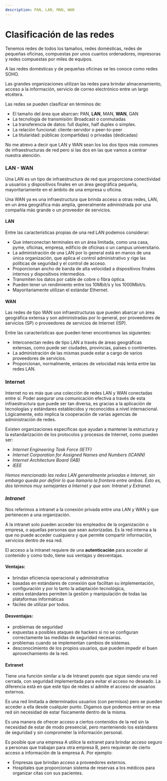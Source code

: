```yaml
---
description: PAN, LAN, MAN, WAN
---
```


# Clasificación de las redes

Tenemos redes de todos los tamaños, redes domésticas, redes de pequeñas oficinas, compuestas por unos cuantos ordenadores, impresoras y  redes compuestas por miles de equipos.&#x20;

A las redes domésticas y de pequeñas oficinas se les conoce como redes SOHO.&#x20;

Las grandes organizaciones utilizan las redes para brindar almacenamiento, acceso a la información, servicio de correo electrónico entre un largo etcétera.&#x20;

Las redes se pueden clasificar en términos de:

* El tamaño del área que abarcan: PAN, **LAN**, MAN, **WAN**, GAN
* La tecnología de transmisión: Broadcast o conmutadas
* La transferencia de datos: full duplex, half duplex o simplex.
* La relación funcional: cliente-servidor o peer-to-peer
* La titularidad: públicas (compartidas) o privadas (dedicadas)

No me atrevo a decir que LAN y WAN sean los los dos tipos más comunes de infraestructuras de red pero si las dos en las que vamos a centrar nuestra atención.&#x20;

### LAN - WAN

Una LAN es un tipo de infraestructura de red que proporciona conectividad a usuarios y dispositivos finales en un área geográfica pequeña, mayoritariamente en el ámbito de una empresa u oficina.&#x20;

Una WAN ya es una infraestructura que brinda acceso a otras redes, LAN, en un área geográfica más amplia, generalmente administrada por una compañía más grande o un proveedor de servicios.

#### LAN

Entre las características propias de una red LAN podemos considerar:

* Que interconectan terminales en un área limitada, como una casa, pyme, oficinas, empresa,  edificio de oficinas o un campus universitario.
* La administración de una LAN por lo general está en manos de una única organización, que aplica el control administrativo y rige las políticas de seguridad y el control de acceso.
* Proporcionan ancho de banda de alta velocidad a dispositivos finales internos y dispositivos intermedios.
* Transmiten los datos por cable de cobre o fibra óptica.&#x20;
* Pueden tener un rendimiento entre los 10Mbit/s y los 1000Mbit/s.
* Mayoritariamente utilizan el estándar Ethernet.

#### WAN

Las redes de tipo WAN son infraestructuras  que pueden abarcar un área geográfica extensa y son administradas por lo general, por proveedores de servicios (SP) o proveedores de servicios de Internet (ISP).

Entre las características que pueden tener encontramos las siguientes:

* Interconectan redes de tipo LAN a través de áreas geográficas extensas, como puede ser ciudades, provincias, países o continentes.
* La administración de las mismas puede estar a cargo de varios proveedores de servicios.
* Proporcionan, normalmente, enlaces de velocidad más lenta entre las redes LAN.

### Internet

Internet no es más que una colección de redes LAN y WAN conectadas entre sí. Poder asegurar una comunicación efectiva a través de esta infraestructura que puede ser tan diversa, es gracias a la aplicación de tecnologías y estándares establecidos y reconocidos a nivel internacional. Lógicamente, esto implica la cooperación de varias agencias de administración de redes.&#x20;

Existen organizaciones específicas que ayudan a mantener la estructura y la estandarización de los protocolos y procesos de Internet, como pueden ser:

* _Internet Engineering Task Force (IETF)_
* _Internet Corporation for Assigned Names and Numbers (ICANN)_
* _Internet Architecture Board (IAB)_
* _IEEE_

_Hemos mencionado las redes LAN generalmente privadas e Internet, sin embargo queda por definir lo que llamaría la frontera entre ambas. Esto es, dos términos muy semejantes a Internet y que son: Intranet y Extranet._

### _Intranet_

Nos referimos a intranet a la conexión privada entre una LAN y WAN  y que pertenecen a una organización.&#x20;

A la intranet solo pueden acceder los empleados de la organización o empresa, o aquellas personas que sean autorizadas. Es la red interna a la que no puede acceder cualquiera y que permite compartir información, servicios dentro de esa red.

El acceso a la intranet requiere de una **autenticación** para acceder al contenido y como todo, tiene sus ventajas y desventajas.

#### Ventajas:

* brindan eficiencia operacional y administrativa
* basadas en estándares de conexión que facilitan su implementación, configuración y por lo tanto la adaptación tecnológica,&#x20;
* estos estándares permiten la gestión y manipulación de todas las plataformas informáticas
* fáciles de utilizar por todos.

#### Desventajas:

* problemas de seguridad
* expuestas a posibles ataques de hackers si no se configuran correctamente las medidas de seguridad necesarias.
* problemas cuando se implementan cambios de sistemas.
* desconocimiento de los propios usuarios, que pueden impedir el buen aprovechamiento de la red.

#### Extranet

Tiene una función similar a la de Intranet puesto que sigue siendo una red cerrada, con seguridad implementada para evitar el acceso no deseado. La diferencia está en que este tipo de redes  sí admite el acceso de usuarios externos.&#x20;

Es una red limitada a determinados usuarios (con permisos) pero se pueden acceder a ella desde cualquier punto. Digamos que podemos entrar en esa red sin necesidad de estar físicamente dentro de la misma.&#x20;

Es una manera de ofrecer acceso a ciertos contenidos de la red sin la necesidad de estar de modo presencial, pero manteniendo los estándares de seguridad y sin comprometer  la información personal.

Es posible que una empresa A utilice la extranet para brindar acceso seguro a personas que trabajan para otra empresa B, pero requieran de cierto acceso a información de la empresa A. Por ejemplo:

* Empresas que brindan acceso a proveedores externos.
* Hospitales que proporcionan sistema de reservas a los médicos para organizar citas con sus pacientes.



&#x20;
